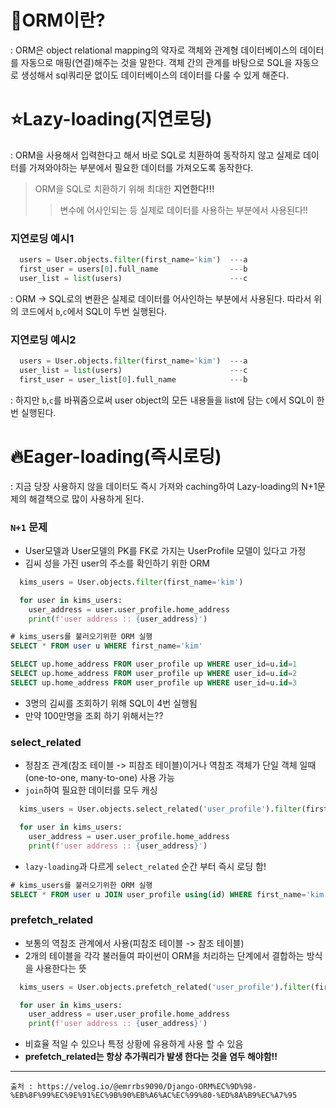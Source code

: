 # 🐲ORM이란?
: ORM은 object relational mapping의 약자로 객체와 관계형 데이터베이스의 데이터를 자동으로 매핑(연결)해주는 것을 말한다.
객체 간의 관계를 바탕으로 SQL을 자동으로 생성해서 sql쿼리문 없이도 데이터베이스의 데이터를 다룰 수 있게 해준다.

# ⭐Lazy-loading(지연로딩)
: ORM을 사용해서 입력한다고 해서 바로 SQL로 치환하여 동작하지 않고 실제로 데이터를 가져와야하는 부분에서 필요한 데이터를 가져오도록 동작한다.
> ORM을 SQL로 치환하기 위해 최대한 __지연한다!!!__
>> 변수에 어사인되는 등 실제로 데이터를 사용하는 부분에서 사용된다!!

### 지연로딩 예시1
```python
  users = User.objects.filter(first_name='kim')  ---a 
  first_user = users[0].full_name                ---b
  user_list = list(users)                        ---c
```
: ORM -> SQL로의 변환은 실제로 데이터를 어사인하는 부분에서 사용된다. 따라서 위의 코드에서 `b`,`c`에서 SQL이 두번 실행된다.

### 지연로딩 예시2
```python
  users = User.objects.filter(first_name='kim')  ---a 
  user_list = list(users)                        ---c
  first_user = user_list[0].full_name            ---b
```
: 하지만 `b`,`c`를 바꿔줌으로써 user object의 모든 내용들을 list에 담는 `C`에서 SQL이 한번 실행된다.

# 🔥Eager-loading(즉시로딩)
: 지금 당장 사용하지 않을 데이터도 즉시 가져와 caching하여 Lazy-loading의 N+1문제의 해결책으로 많이 사용하게 된다.
### `N+1` 문제
-  User모델과 User모델의 PK를 FK로 가지는 UserProfile 모델이 있다고 가정
-  김씨 성을 가진 user의 주소를 확인하기 위한 ORM
```python
  kims_users = User.objects.filter(first_name='kim')

  for user in kims_users:
    user_address = user.user_profile.home_address
    print(f'user address :: {user_address}')
```
```SQL
# kims_users를 불러오기위한 ORM 실행
SELECT * FROM user u WHERE first_name='kim'

SELECT up.home_address FROM user_profile up WHERE user_id=u.id=1
SELECT up.home_address FROM user_profile up WHERE user_id=u.id=2
SELECT up.home_address FROM user_profile up WHERE user_id=u.id=3
```
  - 3명의 김씨를 조회하기 위해 SQL이 4번 실행됨
  - 만약 100만명을 조회 하기 위해서는??

### select_related
- 정참조 관계(참조 테이블 -> 피참조 테이블)이거나 역참조 객체가 단일 객체 일때(one-to-one, many-to-one) 사용 가능
- `join`하여 필요한 데이터를 모두 캐싱 
```python
  kims_users = User.objects.select_related('user_profile').filter(first_name='kim')

  for user in kims_users:
    user_address = user.user_profile.home_address
    print(f'user address :: {user_address}')
```
- `lazy-loading`과 다르게 `select_related` 순간 부터 즉시 로딩 함!
```SQL
# kims_users를 불러오기위한 ORM 실행
SELECT * FROM user u JOIN user_profile using(id) WHERE first_name='kim'
```

### prefetch_related
- 보통의 역참조 관계에서 사용(피참조 테이블 -> 참조 테이블)
- 2개의 테이블을 각각 불러들여 파이썬이 ORM을 처리하는 단계에서 결합하는 방식을 사용한다는 뜻
```python
  kims_users = User.objects.prefetch_related('user_profile').filter(first_name='kim')

  for user in kims_users:
    user_address = user.user_profile.home_address
    print(f'user address :: {user_address}')
```
- 비효율 적일 수 있으나 특정 상황에 유용하게 사용 할 수 있음
- __prefetch_related는 항상 추가쿼리가 발생 한다는 것을 염두 해야함!!__





---------------------------------------------------


```
출처 : https://velog.io/@emrrbs9090/Django-ORM%EC%9D%98-%EB%8F%99%EC%9E%91%EC%9B%90%EB%A6%AC%EC%99%80-%ED%8A%B9%EC%A7%95
```
